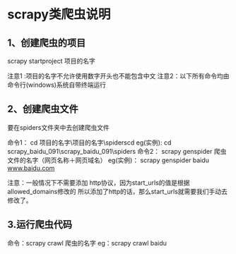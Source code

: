 # scrapy类爬虫说明

## 1、创建爬虫的项目

scrapy startproject 项目的名字

注意1 :项目的名字不允许使用数字开头也不能包含中文
注意2：以下所有命令均由命令行(windows)系统自带终端运行
## 2、创建爬虫文件

要在spiders文件夹中去创建爬虫文件

命令1：
cd 项目的名字\项目的名字\spiderscd
eg(实例):
cd   scrapy_baidu_091\scrapy_baidu_091\spiders
命令2：
scrapy genspider 爬虫文件的名字（网页名称＋网页域名）
eg(实例)：
scrapy genspider baidu www.baidu.com

注意：一般情况下不需要添加 http协议，因为start_urls的值是根据allowed_domains修改的 所以添加了http的话，那么start_urls就需要我们手动去修改了。
## 3.运行爬虫代码
命令：scrapy crawl 爬虫的名字
eg：scrapy crawl baidu